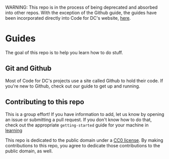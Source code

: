 WARNING: This repo is in the process of being deprecated and absorbed into other repos. With the exception of the Github guide, the guides have been incorporated directly into Code for DC's website, [here](https://github.com/codefordc/codefordc-2.0/tree/master/_resources).

# Guides

The goal of this repo is to help you learn how to do stuff.

## Git and Github

Most of Code for DC's projects use a site called Github to hold their code. If you're new to Github, check out our guide to get up and running.

## Contributing to this repo

This is a group effort! If you have information to add, let us know by opening an issue or submitting a pull request. If you don't know how to do that, check out the appropriate `getting-started` guide for your machine in [learning](learning/)

This repo is dedicated to the public domain under a [CC0 license](LICENSE.md). By making contributions to this repo, you agree to dedicate those contributions to the public domain, as well.
